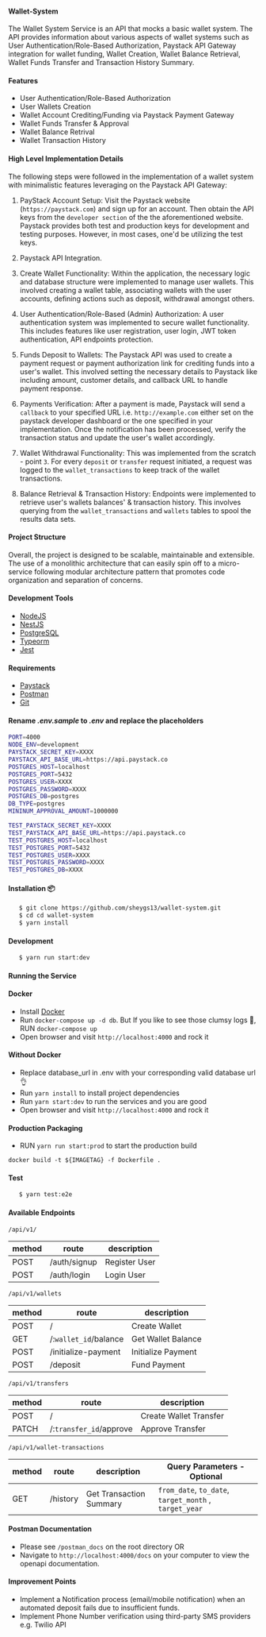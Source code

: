 #### Wallet-System

The Wallet System Service is an API that mocks a basic wallet system. The API provides information about various aspects of wallet systems such as User Authentication/Role-Based Authorization, Paystack API Gateway integration for wallet funding, Wallet Creation, Wallet Balance Retrieval, Wallet Funds Transfer and Transaction History Summary.

#### Features

- User Authentication/Role-Based Authorization
- User Wallets Creation
- Wallet Account Crediting/Funding via Paystack Payment Gateway
- Wallet Funds Transfer & Approval
- Wallet Balance Retrival
- Wallet Transaction History

#### High Level Implementation Details

The following steps were followed in the implementation of a wallet system with minimalistic features leveraging on the Paystack API Gateway:

1. PayStack Account Setup: Visit the Paystack website (`https://paystack.com`) and sign up for an account. Then obtain the API keys from the `developer section` of the the aforementioned website. Paystack provides both test and production keys for development and testing purposes. However, in most cases, one'd be utilizing the test keys.

2. Paystack API Integration.

3. Create Wallet Functionality: Within the application, the necessary logic and database structure were implemented to manage user wallets. This involved creating a wallet table, associating wallets with the user accounts, defining actions such as deposit, withdrawal amongst others.

4. User Authentication/Role-Based (Admin) Authorization: A user authentication system was implemented to secure wallet functionality. This includes features like user registration, user login, JWT token authentication, API endpoints protection.

5. Funds Deposit to Wallets: The Paystack API was used to create a payment request or payment authorization link for crediting funds into a user's wallet. This involved setting the necessary details to Paystack like including amount, customer details, and callback URL to handle payment response.

6. Payments Verification: After a payment is made, Paystack will send a `callback` to your specified URL i.e. `http://example.com` either set on the paystack developer dashboard or the one specified in your implementation. Once the notification has been processed, verify the transaction status and update the user's wallet accordingly.

7. Wallet Withdrawal Functionality: This was implemented from the scratch - point `3`. For every `deposit` or `transfer` request initiated, a request was logged to the `wallet_transactions` to keep track of the wallet transactions.

8. Balance Retrieval & Transaction History: Endpoints were implemented to retrieve user's wallets balances' & transaction history. This involves querying from the `wallet_transactions` and `wallets` tables to spool the results data sets.

#### Project Structure

Overall, the project is designed to be scalable, maintainable and extensible. The use of a monolithic architecture that can easily spin off to a micro-service following modular architecture pattern that promotes code organization and separation of concerns.

#### Development Tools

- [NodeJS](https://nodejs.org/en/download/)
- [NestJS](https://docs.nestjs.com/)
- [PostgreSQL](https://www.postgresql.org/download/)
- [Typeorm](https://typeorm.io/)
- [Jest](https://jestjs.io/)

#### Requirements

- [Paystack](https://paystack.com/docs/api/)
- [Postman](https://www.postman.com/downloads/)
- [Git](https://git-scm.com/downloads)

#### Rename _.env.sample_ to _.env_ and replace the placeholders

```bash
PORT=4000
NODE_ENV=development
PAYSTACK_SECRET_KEY=XXXX
PAYSTACK_API_BASE_URL=https://api.paystack.co
POSTGRES_HOST=localhost
POSTGRES_PORT=5432
POSTGRES_USER=XXXX
POSTGRES_PASSWORD=XXXX
POSTGRES_DB=postgres
DB_TYPE=postgres
MININUM_APPROVAL_AMOUNT=1000000

TEST_PAYSTACK_SECRET_KEY=XXXX
TEST_PAYSTACK_API_BASE_URL=https://api.paystack.co
TEST_POSTGRES_HOST=localhost
TEST_POSTGRES_PORT=5432
TEST_POSTGRES_USER=XXXX
TEST_POSTGRES_PASSWORD=XXXX
TEST_POSTGRES_DB=XXXX
```

#### Installation 📦

```bash
   $ git clone https://github.com/sheygs13/wallet-system.git
   $ cd cd wallet-system
   $ yarn install
```

#### Development

```bash
   $ yarn run start:dev
```

#### Running the Service

#### Docker

- Install [Docker](https://www.docker.com/)
- Run `docker-compose up -d db`. But If you like to see those clumsy logs 😬, RUN `docker-compose up`
- Open browser and visit `http://localhost:4000` and rock it

#### Without Docker

- Replace database_url in .env with your corresponding valid database url 👌
- Run `yarn install` to install project dependencies
- Run `yarn start:dev` to run the services and you are good
- Open browser and visit `http://localhost:4000` and rock it

#### Production Packaging

- RUN `yarn run start:prod` to start the production build

```
docker build -t ${IMAGETAG} -f Dockerfile .
```

#### Test

```bash
   $ yarn test:e2e
```

#### Available Endpoints

`/api/v1/`

| method | route        | description   |
| ------ | ------------ | ------------- |
| POST   | /auth/signup | Register User |
| POST   | /auth/login  | Login User    |

`/api/v1/wallets`

| method | route                 | description        |
| ------ | --------------------- | ------------------ |
| POST   | /                     | Create Wallet      |
| GET    | /:`wallet_id`/balance | Get Wallet Balance |
| POST   | /initialize-payment   | Initialize Payment |
| POST   | /deposit              | Fund Payment       |

`/api/v1/transfers`

| method | route                   | description            |
| ------ | ----------------------- | ---------------------- |
| POST   | /                       | Create Wallet Transfer |
| PATCH  | /:`transfer_id`/approve | Approve Transfer       |

`/api/v1/wallet-transactions`

| method | route    | description             | Query Parameters - Optional                            |
| ------ | -------- | ----------------------- | ------------------------------------------------------ |
| GET    | /history | Get Transaction Summary | `from_date`, `to_date`, `target_month` , `target_year` |

#### Postman Documentation

- Please see `/postman_docs` on the root directory OR
- Navigate to `http://localhost:4000/docs` on your computer to view the openapi documentation.

#### Improvement Points

- Implement a Notification process (email/mobile notification) when an automated deposit fails due to insufficient funds.
- Implement Phone Number verification using third-party SMS providers e.g. Twilio API
